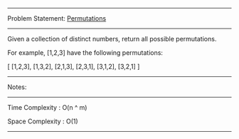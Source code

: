 ******************************************************************************
Problem Statement: [Permutations](https://leetcode.com/problems/permutations/)
******************************************************************************
Given a collection of distinct numbers, return all possible permutations. 

For example,
[1,2,3] have the following permutations:

[
  [1,2,3],
  [1,3,2],
  [2,1,3],
  [2,3,1],
  [3,1,2],
  [3,2,1]
]

******************************************************************************
Notes: 
******************************************************************************
Time Complexity : O(n ^ m)

Space Complexity : O(1)

******************************************************************************
